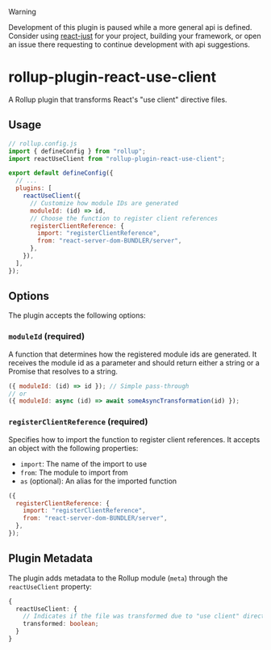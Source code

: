 > [!WARNING]
> Development of this plugin is paused while a more general api is defined. Consider using [react-just](https://github.com/almadoro/react-just) for your project, building your framework, or open an issue there requesting to continue development with api suggestions.

# rollup-plugin-react-use-client

A Rollup plugin that transforms React's "use client" directive files.

## Usage

```js
// rollup.config.js
import { defineConfig } from "rollup";
import reactUseClient from "rollup-plugin-react-use-client";

export default defineConfig({
  // ...
  plugins: [
    reactUseClient({
      // Customize how module IDs are generated
      moduleId: (id) => id,
      // Choose the function to register client references
      registerClientReference: {
        import: "registerClientReference",
        from: "react-server-dom-BUNDLER/server",
      },
    }),
  ],
});
```

## Options

The plugin accepts the following options:

### `moduleId` (required)

A function that determines how the registered module ids are generated. It receives the module id as a parameter and should return either a string or a Promise that resolves to a string.

```js
({ moduleId: (id) => id }); // Simple pass-through
// or
({ moduleId: async (id) => await someAsyncTransformation(id) });
```

### `registerClientReference` (required)

Specifies how to import the function to register client references. It accepts an object with the following properties:

- `import`: The name of the import to use
- `from`: The module to import from
- `as` (optional): An alias for the imported function

```js
({
  registerClientReference: {
    import: "registerClientReference",
    from: "react-server-dom-BUNDLER/server",
  },
});
```

## Plugin Metadata

The plugin adds metadata to the Rollup module (`meta`) through the `reactUseClient` property:

```ts
{
  reactUseClient: {
    // Indicates if the file was transformed due to "use client" directive
    transformed: boolean;
  }
}
```
